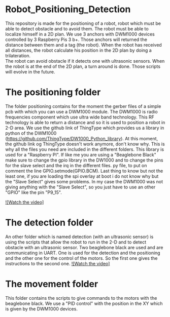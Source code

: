# Robot_Positioning_Detection

This repository is made for the positioning of a robot, robot which must be able to detect obstacle and to avoid them.
The robot must be able to localize himself in a 2D plan. We use 3 anchors with DWM1000 devices controlled by 3 Raspberry Pis 3 b+. Those anchors will returned the distance between them and a tag (the robot). When the robot has received all distances, the robot calculate his position in the 2D plan by doing a trilateration.   
The robot can avoid obstacle if it detects one with ultrasonic sensors. When the robot is at the end of the 2D plan, a turn around is done. Those scripts will evolve in the future.


# The positioning folder

The folder positioning contains for the moment the gerber files of a simple pcb with which you can use a DWM1000 module. The DWM1000 is radio frequencies component which use ultra wide band technology. This RF technology is able to return a distance and so it is used to position a robot in 2-D area. We use the github link of ThingType which provides us a library in python of the DWM1000 (https://github.com/ThingType/DW1000_Python_library). At this moment, the github link og ThingType doesn't work anymore, don't know why. This is why all the files you need are included in the different folders. This library is used for a "Raspberry PI". If like me you are using a "Beaglebone Black" make sure to change the gpio library in the DW1000 and to change the pins for the slave select and the irq in the different files. py file, to put on comment the line GPIO.setmode(GPIO.BCM). Last thing to know but not the least one, if you are loading the spi overlay at boot i do not know why but the "Slave Select" gives some problems. In my case the DWM1000 was not giving anything with the "Slave Select", so you just have to use an other "GPIO" like the pin "P9_15".

[![Watch the video]](https://www.youtube.com/watch?v=dHD6gv3BO_M&feature=youtu.be)


# The detection folder 

An other folder which is named detection (with an ultrasonic sensor) is using the scripts that allow the robot to run in the 2-D and to detect obstacle with an ultrasonic sensor. Two beaglebone black are used and are communicating in UART. One is used for the detection and the positioning and the other one for the control of the motors. So the first one gives the instructions to the second one. 
[![Watch the video]](https://www.youtube.com/watch?v=Vqdz8S_jt8U&feature=youtu.be)


# The movement folder 

This folder contains the scripts to give commands to the motors with the beaglebone black. We use a "PID control" with the position in the XY which is given by the DWM1000 devices. 
